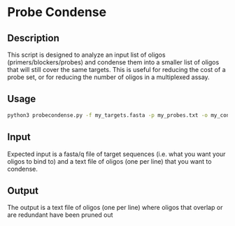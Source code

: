 # Probe Condense

## Description

This script is designed to analyze an input list of oligos (primers/blockers/probes) and condense them into a smaller list of oligos that will still cover the same targets. This is useful for reducing the cost of a probe set, or for reducing the number of oligos in a multiplexed assay.

## Usage

```bash
python3 probecondense.py -f my_targets.fasta -p my_probes.txt -o my_condensed_probes.txt
```

## Input

Expected input is a fasta/q file of target sequences (i.e. what you want your oligos to bind to) and a text file of oligos (one per line) that you want to condense.

## Output

The output is a text file of oligos (one per line) where oligos that overlap or are redundant have been pruned out

